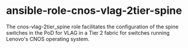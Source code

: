 # ansible-role-cnos-vlag-2tier-spine
The cnos-vlag-2tier_spine role facilitates the configuration of the spine switches in the PoD for VLAG in a Tier 2 fabric for switches running Lenovo's CNOS operating system.
